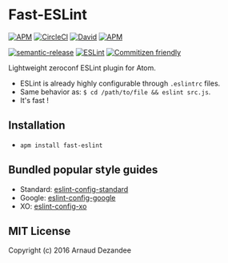 # Fast-ESLint

[![APM][apm-v-image]][apm-url]
[![CircleCI][circle-image]][circle-url]
[![David][david-image]][david-url]
[![APM][apm-d-image]][apm-url]

[![semantic-release][semantic-image]][semantic-url]
[![ESLint][standard-image]][standard-url]
[![Commitizen friendly][commitizen-image]][commitizen-url]

Lightweight zeroconf ESLint plugin for Atom.

* ESLint is already highly configurable through `.eslintrc` files.
* Same behavior as: `$ cd /path/to/file && eslint src.js`.
* It's fast !

## Installation

* `apm install fast-eslint`

## Bundled popular style guides

<!-- * Airbnb: [eslint-config-airbnb](https://github.com/airbnb/javascript/tree/master/packages/eslint-config-airbnb) -->
* Standard: [eslint-config-standard](https://github.com/feross/eslint-config-standard)
* Google: [eslint-config-google](https://github.com/google/eslint-config-google)
* XO: [eslint-config-xo](https://github.com/sindresorhus/eslint-config-xo)

## MIT License

Copyright (c) 2016 Arnaud Dezandee

[apm-v-image]: https://img.shields.io/apm/v/fast-eslint.svg
[apm-d-image]: https://img.shields.io/apm/dm/fast-eslint.svg
[apm-url]: https://atom.io/packages/fast-eslint
[circle-image]: https://img.shields.io/circleci/project/Adezandee/fast-eslint.svg
[circle-url]: https://circleci.com/gh/Adezandee/fast-eslint/tree/master
[david-image]: https://img.shields.io/david/Adezandee/fast-eslint.svg
[david-url]: https://david-dm.org/Adezandee/fast-eslint
[semantic-image]: https://img.shields.io/badge/%20%20%F0%9F%93%A6%F0%9F%9A%80-semantic--release-e10079.svg?style=flat
[semantic-url]: https://github.com/semantic-release/semantic-release
[standard-image]: https://img.shields.io/badge/code%20style-airbnb-brightgreen.svg?style=flat
[standard-url]: https://github.com/airbnb/javascript
[commitizen-image]: https://img.shields.io/badge/commitizen-friendly-brightgreen.svg?style=flat
[commitizen-url]: http://commitizen.github.io/cz-cli/
